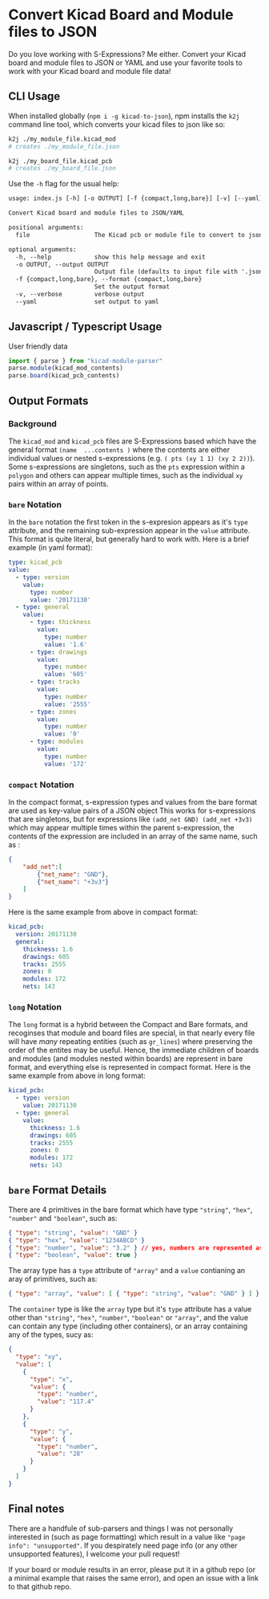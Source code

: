 # Convert Kicad Board and Module files to JSON

Do you love working with S-Expressions? Me either. Convert your Kicad board
and module files to JSON or YAML and use your favorite tools to work with
your Kicad board and module file data!

## CLI Usage

When installed globally (`npm i -g kicad-to-json`), npm installs the
`k2j` command line tool, which converts your kicad files to json like so:

```sh
k2j ./my_module_file.kicad_mod
# creates ./my_module_file.json

k2j ./my_board_file.kicad_pcb
# creates ./my_board_file.json
```

Use the `-h` flag for the usual help:

```txt
usage: index.js [-h] [-o OUTPUT] [-f {compact,long,bare}] [-v] [--yaml] file

Convert Kicad board and module files to JSON/YAML

positional arguments:
  file                  The Kicad pcb or module file to convert to json

optional arguments:
  -h, --help            show this help message and exit
  -o OUTPUT, --output OUTPUT
                        Output file (defaults to input file with '.json' or '.yaml' extension)
  -f {compact,long,bare}, --format {compact,long,bare}
                        Set the output format
  -v, --verbose         verbose output
  --yaml                set output to yaml
```

## Javascript / Typescript Usage

User friendly data

```ts
import { parse } from "kicad-module-parser"
parse.module(kicad_mod_contents)
parse.board(kicad_pcb_contents)
```

## Output Formats

### Background

The `kicad_mod` and `kicad_pcb` files are S-Expressions based which have
the general format `(name  ...contents )` where the contents are either
individual values or nested s-expressions (e.g. `( pts (xy 1 1) (xy 2 2))`).
Some s-expressions are singletons, such as the `pts` expression within a
`polygon` and others can appear multiple times, such as the individual `xy`
pairs within an array of points.

### `bare` Notation

In the `bare` notation the first token in the s-expresion appears as it's `type`
attribute, and the remaining sub-expression appear in the `value` attribute.
This format is quite literal, but generally hard to work with.  Here is a brief
example (in yaml format):

```yaml
type: kicad_pcb
value:
  - type: version
    value:
      type: number
      value: '20171130'
  - type: general
    value:
      - type: thickness
        value:
          type: number
          value: '1.6'
      - type: drawings
        value:
          type: number
          value: '605'
      - type: tracks
        value:
          type: number
          value: '2555'
      - type: zones
        value:
          type: number
          value: '0'
      - type: modules
        value:
          type: number
          value: '172'
```

### `compact` Notation

In the compact format, s-expression types and values from the bare format are
used as key-value pairs of a JSON object This works for s-expressions that are
singletons, but for expressions like `(add_net GND) (add_net +3v3)` which may
appear multiple times within the parent s-expression, the contents of the
expression are included in an array of the same name, such as :

```json
{
    "add_net":[
        {"net_name": "GND"},
        {"net_name": "+3v3"}
    ]
}
```

Here is the same example from above in compact format:

```yaml
kicad_pcb:
  version: 20171130
  general:
    thickness: 1.6
    drawings: 605
    tracks: 2555
    zones: 0
    modules: 172
    nets: 143
```

### `long` Notation

The `long` format is a hybrid between the Compact and Bare formats, and
recoginses that module and board files are special, in that nearly every file
will have *many* repeating entities (such as `gr_lines`) where preserving the
order of the entites may be useful.  Hence, the immediate children of boards and
modules (and modules nested within boards) are represent in bare format, and
everything else is represented in compact format. Here is the same example from
above in long format:

```yaml
kicad_pcb:
  - type: version
    value: 20171130
  - type: general
    value:
      thickness: 1.6
      drawings: 605
      tracks: 2555
      zones: 0
      modules: 172
      nets: 143
```

## `bare` Format Details

There are 4 primitives in the bare format which have type `"string"`, `"hex"`,
`"number"` and `"boolean"`, such as:

```json
{ "type": "string", "value": "GND" }
{ "type": "hex", "value": "1234ABCD" }
{ "type": "number", "value": "3.2" } // yes, numbers are represented as strings
{ "type": "boolean", "value": true }
```

The array type has a `type` attribute of `"array"` and a `value` contianing an
aray of primitives, such as:

```json
{ "type": "array", "value": [ { "type": "string", "value": "GND" } ] }
```

The `container` type is like the `array` type but it's `type` attribute has a
value other than `"string"`, `"hex"`, `"number"`, `"boolean"` or `"array"`, and
the value can contain any type (including other containers), or an array
containing any of the types, sucy as:

```json
{
  "type": "xy",
  "value": [
    {
      "type": "x",
      "value": {
        "type": "number",
        "value": "117.4"
      }
    },
    {
      "type": "y",
      "value": {
        "type": "number",
        "value": "28"
      }
    }
  ]
}
```

## Final notes

There are a handfule of sub-parsers and things I was not personally
interested in (such as page formatting) which result in a value like
`"page info": "unsupported"`. If you despirately need page info (or any other
unsupported features), I welcome your pull request!

If your board or module results in an error, please put it in a github repo (or
a minimal example that raises the same error), and open an issue with a link to
that github repo.
